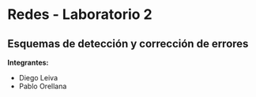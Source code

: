 # Redes - Laboratorio 2
## Esquemas de detección y corrección de errores
**Integrantes:**
- Diego Leiva
- Pablo Orellana